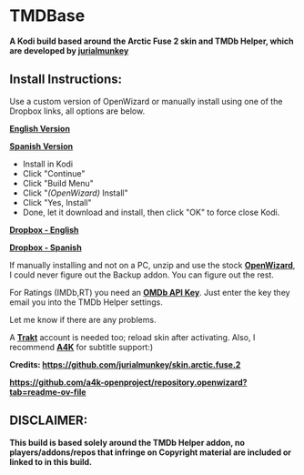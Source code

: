 # TMDBase
**A Kodi build based around the Arctic Fuse 2 skin and TMDb Helper, which are developed by [jurialmunkey](https://github.com/jurialmunkey)**

**Install Instructions:**
------------------------------------
Use a custom version of OpenWizard or manually install using one of the Dropbox links, all options are below. 

**[<u>English Version</u>](https://github.com/user-attachments/files/17988163/plugin.program.openwizard.zip)**

**[<u>Spanish Version</u>](https://github.com/Bigmoco/TMDBase/raw/refs/heads/main/language/es/plugin.program.openwizard.zip)**

- Install in Kodi
- Click "Continue"
- Click "Build Menu"
- Click "*(OpenWizard)* Install"
- Click "Yes, Install"
- Done, let it download and install, then click "OK" to force close Kodi.

**[Dropbox - English](https://www.dropbox.com/scl/fo/q4ped8gjdbvb61uoytpj8/AP-2MkeCrWquC4hhnuWpct8?rlkey=3dmnyg8ziy73mzdqdygqrydno&st=5kdaze1n&dl=1)**

**[Dropbox - Spanish](https://www.dropbox.com/scl/fo/zobt1lcflkctoupi9xykh/ADmtZQOgBA7hg5k6qR5lp1Q?rlkey=z96obct1vvhebt9nupvlxv0sc&st=58amsq9d&dl=1)**

If manually installing and not on a PC, unzip and use the stock **[OpenWizard](https://a4k-openproject.github.io/repository.openwizard/)**, I could never figure out the Backup addon. You can figure out the rest.

For Ratings (IMDb,RT) you need an **[OMDb API Key](https://www.omdbapi.com/apikey.aspx)**. Just enter the key they email you into the TMDb Helper settings.

Let me know if there are any problems.

A **[Trakt](https://trakt.tv/auth/join)** account is needed too; reload skin after activating. Also, I recommend **[A4K](https://github.com/a4k-openproject/a4kSubtitles)** for subtitle support:)

**Credits:
https://github.com/jurialmunkey/skin.arctic.fuse.2**

**https://github.com/a4k-openproject/repository.openwizard?tab=readme-ov-file**

DISCLAIMER: 
-
**This build is based solely around the TMDb Helper addon, no players/addons/repos that infringe on Copyright material are included or linked to in this build.**
